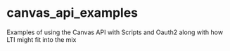 # canvas_api_examples
Examples of using the Canvas API with Scripts and Oauth2 along with how LTI might fit into the mix
